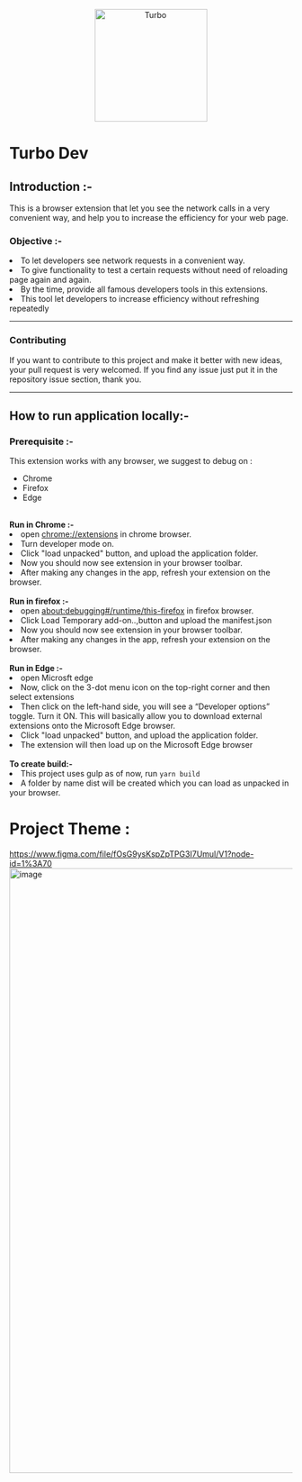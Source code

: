 <p align="center">
  <img src="https://i.imgur.com/gcglveQ.png" alt="Turbo" width="200" />
  
</p>

<p align="center">
  <h1>Turbo Dev</h1>
</p>

<h2>Introduction :-</h2>

<p> This is a browser extension that let you see the network calls in a very convenient way, and help you to increase the efficiency for your web page.</p>

<h3>Objective :-</h3>
<li>
   To let developers see network requests in a convenient way.
</li>

<li>
   To give functionality to test a certain requests without need of reloading page again and again.
</li>

<li>By the time, provide all famous developers tools in this extensions.</li>
<li>
   This tool let developers to increase efficiency without refreshing repeatedly
</li>
<hr>

### Contributing
If you want to contribute to this project and make it better with new ideas, your pull request is very welcomed.
If you find any issue just put it in the repository issue section, thank you.

<hr>

<h2>How to run application locally:-</h2>

<h3>Prerequisite :-</h3>
This extension works with any browser, we suggest to debug on :
<ul>
<li>Chrome</li>
<li>Firefox</li>
<li>Edge</li>
</ul>
<br/>
<b>Run in Chrome :-</b>
<li>open <a href="chrome://extensions">chrome://extensions</a> in chrome browser.</li>
<li>Turn developer mode on. </li>
<li>Click "load unpacked" button, and upload the application folder.</li>
<li>Now you should now see extension in your browser toolbar.</li>
<li>After making any changes in the app, refresh your extension on the browser. </li>

<br/>
<b>Run in firefox :-</b>

<li>open <a href="about:debugging#/runtime/this-firefox">about:debugging#/runtime/this-firefox</a> in firefox browser.</li>
<li>Click Load Temporary add-on..,button and  upload the manifest.json</li>
<li>Now you should now see extension in your browser toolbar.</li>
<li>After making any changes in the app, refresh your extension on the browser. </li>
<br/>
<b>Run in Edge :-</b>

<li>open Microsft edge</li>
<li>Now, click on the 3-dot menu icon on the top-right corner and then select extensions</li>
<li>Then click on the left-hand side, you will see a “Developer options” toggle. Turn it ON. This will basically allow you to download external extensions     onto the Microsoft Edge browser.</li>
<li>Click "load unpacked" button, and upload the application folder.</li>
<li>The extension will then load up on the Microsoft Edge browser</li>
<br/>
<b>To create build:-</b>

<li>This project uses gulp as of now, run <code>yarn build</code></li>
<li>A folder by name dist will be created which you can load as unpacked in your browser.</li>

# Project Theme : 
https://www.figma.com/file/fOsG9ysKspZpTPG3I7Umul/V1?node-id=1%3A70
<img width="1074" alt="image" src="https://user-images.githubusercontent.com/26194323/196919308-23ea8b0c-d16b-465c-9ef8-eb2a49d1c14f.png">

